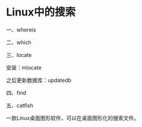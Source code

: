 Linux中的搜索
==

一、whereis

二、which

三、locate

安装：mlocate

之后更新数据库：updatedb

四、find

五、catfish

一款Linux桌面图形软件，可以在桌面图形化的搜索文件。